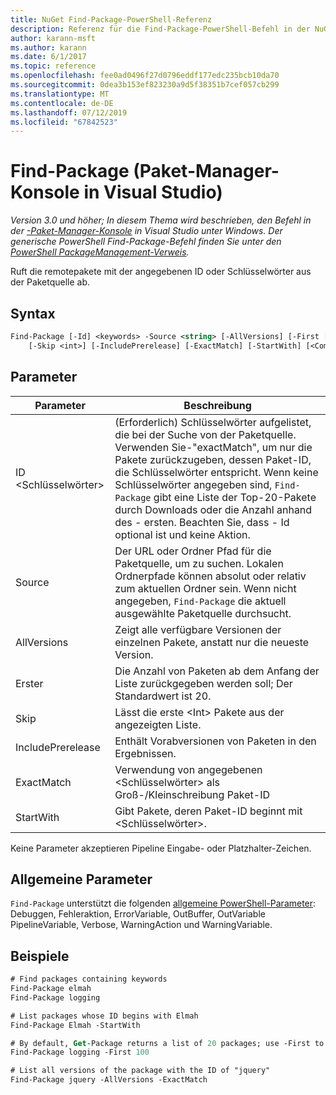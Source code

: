 ```yaml
---
title: NuGet Find-Package-PowerShell-Referenz
description: Referenz für die Find-Package-PowerShell-Befehl in der NuGet-Paket-Manager-Konsole in Visual Studio.
author: karann-msft
ms.author: karann
ms.date: 6/1/2017
ms.topic: reference
ms.openlocfilehash: fee0ad0496f27d0796eddf177edc235bcb10da70
ms.sourcegitcommit: 0dea3b153ef823230a9d5f38351b7cef057cb299
ms.translationtype: MT
ms.contentlocale: de-DE
ms.lasthandoff: 07/12/2019
ms.locfileid: "67842523"
---
```

# <a name="find-package-package-manager-console-in-visual-studio"></a>Find-Package (Paket-Manager-Konsole in Visual Studio)

*Version 3.0 und höher; In diesem Thema wird beschrieben, den Befehl in der [-Paket-Manager-Konsole](package-manager-console.md) in Visual Studio unter Windows. Der generische PowerShell Find-Package-Befehl finden Sie unter den [PowerShell PackageManagement-Verweis](/powershell/module/packagemanagement/?view=powershell-6).*

Ruft die remotepakete mit der angegebenen ID oder Schlüsselwörter aus der Paketquelle ab.

## <a name="syntax"></a>Syntax

```ps
Find-Package [-Id] <keywords> -Source <string> [-AllVersions] [-First [<int>]]
    [-Skip <int>] [-IncludePrerelease] [-ExactMatch] [-StartWith] [<CommonParameters>]
```

## <a name="parameters"></a>Parameter

| Parameter | Beschreibung |
| --- | --- |
| ID &lt;Schlüsselwörter&gt; | (Erforderlich) Schlüsselwörter aufgelistet, die bei der Suche von der Paketquelle. Verwenden Sie-"exactMatch", um nur die Pakete zurückzugeben, dessen Paket-ID, die Schlüsselwörter entspricht. Wenn keine Schlüsselwörter angegeben sind, `Find-Package` gibt eine Liste der Top-20-Pakete durch Downloads oder die Anzahl anhand des - ersten. Beachten Sie, dass - Id optional ist und keine Aktion. |
| Source | Der URL oder Ordner Pfad für die Paketquelle, um zu suchen. Lokalen Ordnerpfade können absolut oder relativ zum aktuellen Ordner sein. Wenn nicht angegeben, `Find-Package` die aktuell ausgewählte Paketquelle durchsucht. |
| AllVersions | Zeigt alle verfügbare Versionen der einzelnen Pakete, anstatt nur die neueste Version. |
| Erster | Die Anzahl von Paketen ab dem Anfang der Liste zurückgegeben werden soll; Der Standardwert ist 20. |
| Skip | Lässt die erste &lt;Int&gt; Pakete aus der angezeigten Liste.  |
| IncludePrerelease | Enthält Vorabversionen von Paketen in den Ergebnissen. |
| ExactMatch | Verwendung von angegebenen &lt;Schlüsselwörter&gt; als Groß-/Kleinschreibung Paket-ID |
| StartWith | Gibt Pakete, deren Paket-ID beginnt mit &lt;Schlüsselwörter&gt;. |

Keine Parameter akzeptieren Pipeline Eingabe- oder Platzhalter-Zeichen.

## <a name="common-parameters"></a>Allgemeine Parameter

`Find-Package` unterstützt die folgenden [allgemeine PowerShell-Parameter](http://go.microsoft.com/fwlink/?LinkID=113216): Debuggen, Fehleraktion, ErrorVariable, OutBuffer, OutVariable PipelineVariable, Verbose, WarningAction und WarningVariable.

## <a name="examples"></a>Beispiele

```ps
# Find packages containing keywords
Find-Package elmah
Find-Package logging

# List packages whose ID begins with Elmah
Find-Package Elmah -StartWith

# By default, Get-Package returns a list of 20 packages; use -First to show more
Find-Package logging -First 100

# List all versions of the package with the ID of "jquery"
Find-Package jquery -AllVersions -ExactMatch
```
